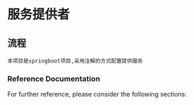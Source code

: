 # 服务提供者
## 流程
    本项目是springboot项目,采用注解的方式配置提供服务

### Reference Documentation
For further reference, please consider the following sections:

